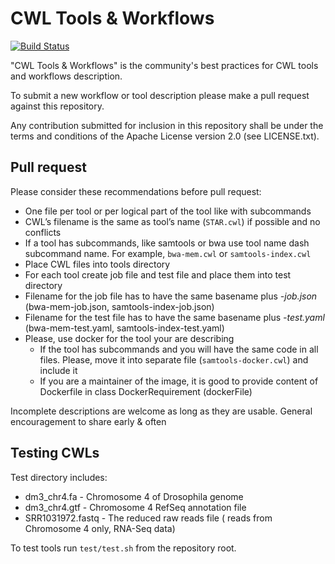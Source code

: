 # CWL Tools & Workflows


[![Build Status](https://travis-ci.org/common-workflow-language/workflows.svg?branch=master)](https://travis-ci.org/common-workflow-language/workflows)


"CWL Tools & Workflows" is the community's best practices for CWL tools and workflows description. 

To submit a new workflow or tool description please make a pull request against this repository.

Any contribution submitted for inclusion in this repository shall be under the
terms and conditions of the Apache License version 2.0 (see LICENSE.txt).

## Pull request

Please consider these recommendations before pull request:

* One file per tool or per logical part of the tool like with subcommands
* CWL’s filename is the same as tool’s name (```STAR.cwl```)  if possible and no conflicts
* If a tool has subcommands, like samtools or bwa use tool name dash subcommand name. For example, ```bwa-mem.cwl``` or ```samtools-index.cwl```
* Place CWL files into tools directory
* For each tool create job file and test file and place them into test directory
 * Filename for the job file has to have the same basename plus *-job.json* (bwa-mem-job.json, samtools-index-job.json)
 * Filename for the test file has to have the same basename plus *-test.yaml* (bwa-mem-test.yaml, samtools-index-test.yaml)
* Please, use docker for the tool your are describing
  * If the tool has subcommands and you will have the same code in all files. Please, move it into separate file (```samtools-docker.cwl```) and include it
  * If you are a maintainer of the image, it is good to provide content of Dockerfile in class DockerRequirement (dockerFile)

Incomplete descriptions are welcome as long as they are usable.
General encouragement to share early & often

## Testing CWLs

Test directory includes:
* dm3_chr4.fa - Chromosome 4 of Drosophila genome
* dm3_chr4.gtf - Chromosome 4 RefSeq annotation file
* SRR1031972.fastq - The reduced raw reads file ( reads from Chromosome 4 only, RNA-Seq data)

To test tools run ```test/test.sh``` from the repository root.

